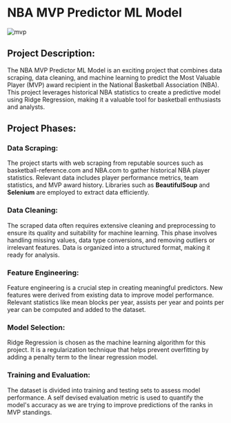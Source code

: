 #  NBA MVP Predictor ML Model <br>

![mvp](https://github.com/rqcket/NBA_MVP_Predictor/assets/90141159/72940195-ef7d-45d8-811b-bf9df4d88e6e)

## Project Description:

The NBA MVP Predictor ML Model is an exciting project that combines data scraping, data cleaning, and machine learning to predict the Most Valuable Player (MVP) award recipient in the National Basketball Association (NBA). This project leverages historical NBA statistics to create a predictive model using Ridge Regression, making it a valuable tool for basketball enthusiasts and analysts.

## Project Phases: <br>

### Data Scraping: <br>

The project starts with web scraping from reputable sources such as basketball-reference.com and NBA.com to gather historical NBA player statistics. 
Relevant data includes player performance metrics, team statistics, and MVP award history.
Libraries such as **BeautifulSoup** and **Selenium** are employed to extract data efficiently. <br>

### Data Cleaning: <br>

The scraped data often requires extensive cleaning and preprocessing to ensure its quality and suitability for machine learning.
This phase involves handling missing values, data type conversions, and removing outliers or irrelevant features.
Data is organized into a structured format, making it ready for analysis. <br>

### Feature Engineering: <br>

Feature engineering is a crucial step in creating meaningful predictors. New features were derived from existing data to improve model performance.
Relevant statistics like mean blocks per year, assists per year and points per year can be computed and added to the dataset. <br>

### Model Selection: <br>

Ridge Regression is chosen as the machine learning algorithm for this project. It is a regularization technique that helps prevent overfitting by adding a penalty term to the linear regression model.

### Training and Evaluation: <br>

The dataset is divided into training and testing sets to assess model performance.
A self devised evaluation metric is used to quantify the model's accuracy as we are trying to improve predictions of the ranks in MVP standings.
